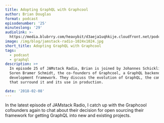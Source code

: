 ```yaml
---
title: Adopting GraphQL with Graphcool
author: Brian Douglas
format: podcast
episodenumber: '25'
minuteslong: '29'
audiolink: >-
  https://media.blubrry.com/heavybit/d3aeja1uqhkije.cloudfront.net/podcasts/jamstack-radio/20171107-jamstack-radio-025.mp3
image: /img/blog/jamstack-radio-1024x1024.jpg
short_title: Adopting GraphQL with Graphcool
tags:
  - podcast
  - graphql
description: >+
  In episode 25 of JAMstack Radio, Brian is joined by Johannes Schickling and
  Soren Bramer Schmidt, the co-founders of Graphcool, a GraphQL backend
  development framework. They discuss the evolution of GraphQL, the communities
  that surround it and its use in production.

date: '2018-02-08'
---
```

In the latest episode of JAMstack Radio, I catch up with the Graphcool cofounders again to chat about their decision for open sourcing their framework for getting GraphQL into new and existing projects.
